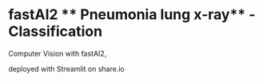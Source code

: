 # fastAI2 ** Pneumonia lung x-ray** - Classification

Computer Vision with fastAI2, 

deployed with Streamlit on share.io
